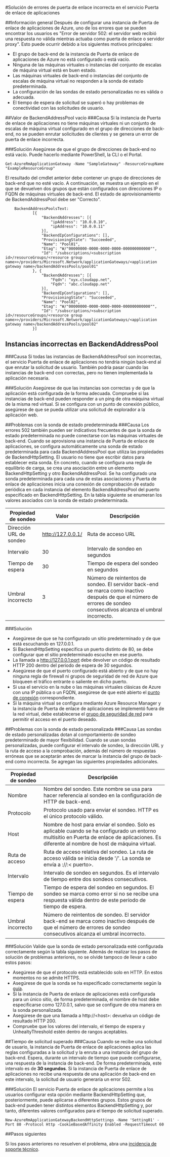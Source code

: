 <properties
   pageTitle="Solución de errores de puerta de enlace incorrecta (502) en el servicio Puerta de enlace de aplicaciones | Microsoft Azure"
   description="Obtenga información sobre cómo solucionar errores 502 en el servicio Puerta de enlace de aplicaciones."
   services="application-gateway"
   documentationCenter="na"
   authors="amitsriva"
   manager="rossort"
   editor=""
   tags="azure-resource-manager"
/>
<tags  
   ms.service="application-gateway"
   ms.devlang="na"
   ms.topic="article"
   ms.tgt_pltfrm="na"
   ms.workload="infrastructure-services"
   ms.date="05/15/2016"
   ms.author="amitsriva" />

#Solución de errores de puerta de enlace incorrecta en el servicio Puerta de enlace de aplicaciones

##Información general
Después de configurar una instancia de Puerta de enlace de aplicaciones de Azure, uno de los errores que se pueden encontrar los usuarios es "Error de servidor 502: el servidor web recibió una respuesta no válida mientras actuaba como puerta de enlace o servidor proxy". Esto puede ocurrir debido a los siguientes motivos principales:

- El grupo de back-end de la instancia de Puerta de enlace de aplicaciones de Azure no está configurado o está vacío.
- Ninguna de las máquinas virtuales o instancias del conjunto de escalas de máquina virtual está en buen estado.
- Las máquinas virtuales de back-end o instancias del conjunto de escalas de máquina virtual no responden a la sonda de estado predeterminada.
- La configuración de las sondas de estado personalizadas no es válida o adecuada.
- El tiempo de espera de solicitud se superó o hay problemas de conectividad con las solicitudes de usuario.


##Valor de BackendAddressPool vacío
###Causa
Si la instancia de Puerta de enlace de aplicaciones no tiene máquinas virtuales ni un conjunto de escalas de máquina virtual configurado en el grupo de direcciones de back-end, no se pueden enrutar solicitudes de clientes y se genera un error de puerta de enlace incorrecta.

###Solución
Asegúrese de que el grupo de direcciones de back-end no está vacío. Puede hacerlo mediante PowerShell, la CLI o el Portal.

	
	Get-AzureRmApplicationGateway -Name "SampleGateway" -ResourceGroupName "ExampleResourceGroup"

El resultado del cmdlet anterior debe contener un grupo de direcciones de back-end que no esté vacío. A continuación, se muestra un ejemplo en el que se devuelven dos grupos que están configurados con direcciones IP o FQDN de máquinas virtuales de back-end. El estado de aprovisionamiento de BackendAddressPool debe ser "Correcto".
	
		BackendAddressPoolsText: 
				[{
					"BackendAddresses": [{
						"ipAddress": "10.0.0.10",
						"ipAddress": "10.0.0.11"
					}],
					"BackendIpConfigurations": [],
					"ProvisioningState": "Succeeded",
					"Name": "Pool01",
					"Etag": "W/"00000000-0000-0000-0000-000000000000"",
					"Id": "/subscriptions/<subscription id>/resourceGroups/<resource group name>>/providers/Microsoft.Network/applicationGateways/<application gateway name>/backendAddressPools/pool01"
				}, {
					"BackendAddresses": [{
						"Fqdn": "xyx.cloudapp.net",
						"Fqdn": "abc.cloudapp.net"
					}],
					"BackendIpConfigurations": [],
					"ProvisioningState": "Succeeded",
					"Name": "Pool02",
					"Etag": "W/"00000000-0000-0000-0000-000000000000"",
					"Id": "/subscriptions/<subscription id>/resourceGroups/<resource group name>>/providers/Microsoft.Network/applicationGateways/<application gateway name>/backendAddressPools/pool02"
				}]
	
	
## Instancias incorrectas en BackendAddressPool

###Causa
Si todas las instancias de BackendAddressPool son incorrectas, el servicio Puerta de enlace de aplicaciones no tendría ningún back-end al que enrutar la solicitud de usuario. También podría pasar cuando las instancias de back-end con correctas, pero no tienen implementada la aplicación necesaria.

###Solución
Asegúrese de que las instancias son correctas y de que la aplicación está configurada de la forma adecuada. Compruebe si las instancias de back-end pueden responder a un ping de otra máquina virtual de la misma red virtual. Si se configura con un punto de conexión público, asegúrese de que se pueda utilizar una solicitud de explorador a la aplicación web.


##Problemas con la sonda de estado predeterminada
###Causa
Los errores 502 también pueden ser indicativos frecuentes de que la sonda de estado predeterminada no puede conectarse con las máquinas virtuales de back-end. Cuando se aprovisiona una instancia de Puerta de enlace de aplicaciones, se configura automáticamente una sonda de estado predeterminada para cada BackendAddressPool que utiliza las propiedades de BackendHttpSetting. El usuario no tiene que escribir datos para establecer esta sonda. En concreto, cuando se configura una regla de equilibrio de carga, se crea una asociación entre un elemento BackendHttpSetting y otro BackendAddressPool. Se ha configurado una sonda predeterminada para cada una de estas asociaciones y Puerta de enlace de aplicaciones inicia una conexión de comprobación de estado periódica en cada instancia del elemento BackendAddressPool del puerto especificado en BackendHttpSetting. En la tabla siguiente se enumeran los valores asociados con la sonda de estado predeterminada.


|Propiedad de sondeo | Valor | Descripción|
|---|---|---|
| Dirección URL de sondeo| http://127.0.0.1/ | Ruta de acceso URL |
| Intervalo | 30 | Intervalo de sondeo en segundos |
| Tiempo de espera | 30 | Tiempo de espera del sondeo en segundos |
| Umbral incorrecto | 3 | Número de reintentos de sondeo. El servidor back-end se marca como inactivo después de que el número de errores de sondeo consecutivos alcanza el umbral incorrecto. |

###Solución
- Asegúrese de que se ha configurado un sitio predeterminado y de que está escuchando en 127.0.0.1. 
- Si BackendHttpSetting especifica un puerto distinto de 80, se debe configurar que el sitio predeterminado escuche en ese puerto. 
- La llamada a http://127.0.0.1:port debe devolver un código de resultado HTTP 200 dentro del periodo de espera de 30 segundos.
- Asegúrese de que el puerto configurado está abierto y de que no hay ninguna regla de firewall ni grupos de seguridad de red de Azure que bloqueen el tráfico entrante o saliente en dicho puerto.
- Si usa el servicio en la nube o las máquinas virtuales clásicas de Azure con una IP pública o un FQDN, asegúrese de que esté abierto el [punto de conexión](../virtual-machines/virtual-machines-windows-classic-setup-endpoints.md) correspondiente.
- Si la máquina virtual se configura mediante Azure Resource Manager y la instancia de Puerta de enlace de aplicaciones se implementó fuera de la red virtual, debe establecerse el [grupo de seguridad de red](../virtual-network/virtual-networks-nsg.md) para permitir el acceso en el puerto deseado.


##Problemas con la sonda de estado personalizada
###Causa
Las sondas de estado personalizadas dotan al comportamiento de sondeo predeterminado de mayor flexibilidad. Cuando se usan sondas personalizadas, puede configurar el intervalo de sondeo, la dirección URL y la ruta de acceso a la comprobación, además del número de respuestas erróneas que se aceptarán antes de marcar la instancia del grupo de back-end como incorrecta. Se agregan las siguientes propiedades adicionales.


|Propiedad de sondeo| Descripción|
|---|---|
| Nombre | Nombre del sondeo. Este nombre se usa para hacer referencia al sondeo en la configuración de HTTP de back-end. |
| Protocolo | Protocolo usado para enviar el sondeo. HTTP es el único protocolo válido. |
| Host | Nombre de host para enviar el sondeo. Solo es aplicable cuando se ha configurado un entorno multisitio en Puerta de enlace de aplicaciones. Es diferente al nombre de host de máquina virtual. |
| Ruta de acceso | Ruta de acceso relativa del sondeo. La ruta de acceso válida se inicia desde '/'. La sonda se envía a <protocolo> ://<host>:< puerto><ruta de acceso>. |
| Intervalo | Intervalo de sondeo en segundos. Es el intervalo de tiempo entre dos sondeos consecutivos.|
| Tiempo de espera | Tiempo de espera del sondeo en segundos. El sondeo se marca como error si no se recibe una respuesta válida dentro de este período de tiempo de espera. |
| Umbral incorrecto | Número de reintentos de sondeo. El servidor back-end se marca como inactivo después de que el número de errores de sondeo consecutivos alcanza el umbral incorrecto. |


###Solución
Valide que la sonda de estado personalizada esté configurada correctamente según la tabla siguiente. Además de realizar los pasos de solución de problemas anteriores, no se olvide tampoco de llevar a cabo estos pasos:

- Asegúrese de que el protocolo está establecido solo en HTTP. En estos momentos no se admite HTTPS.
- Asegúrese de que la sonda se ha especificado correctamente según la [guía](application-gateway-create-probe-ps.md). 
- Si la instancia de Puerta de enlace de aplicaciones está configurada para un único sitio, de forma predeterminada, el nombre de host debe especificarse como 127.0.0.1, salvo que se configure de otra manera en la sonda personalizada.
- Asegúrese de que una llamada a http://\<host>:<puerto><ruta de acceso> devuelva un código de resultado HTTP 200.
- Compruebe que los valores del intervalo, el tiempo de espera y UnhealtyThreshold estén dentro de rangos aceptables.


##Tiempo de solicitud superado
###Causa
Cuando se recibe una solicitud de usuario, la instancia de Puerta de enlace de aplicaciones aplica las reglas configuradas a la solicitud y la enruta a una instancia del grupo de back-end. Espera, durante un intervalo de tiempo que puede configurarse, una respuesta de la instancia de back-end. De forma predeterminada, este intervalo es de **30 segundos**. Si la instancia de Puerta de enlace de aplicaciones no recibe una respuesta de una aplicación de back-end en este intervalo, la solicitud de usuario generaría un error 502.

###Solución
El servicio Puerta de enlace de aplicaciones permite a los usuarios configurar esta opción mediante BackendHttpSetting que, posteriormente, puede aplicarse a diferentes grupos. Estos grupos de back-end pueden tener distintos elementos BackendHttpSetting y, por tanto, diferentes valores configurados para el tiempo de solicitud superado.

	New-AzureRmApplicationGatewayBackendHttpSettings -Name 'Setting01' -Port 80 -Protocol Http -CookieBasedAffinity Enabled -RequestTimeout 60

##Pasos siguientes

Si los pasos anteriores no resuelven el problema, abra una [incidencia de soporte técnico](https://azure.microsoft.com/support/options/).

<!---HONumber=AcomDC_0608_2016-->